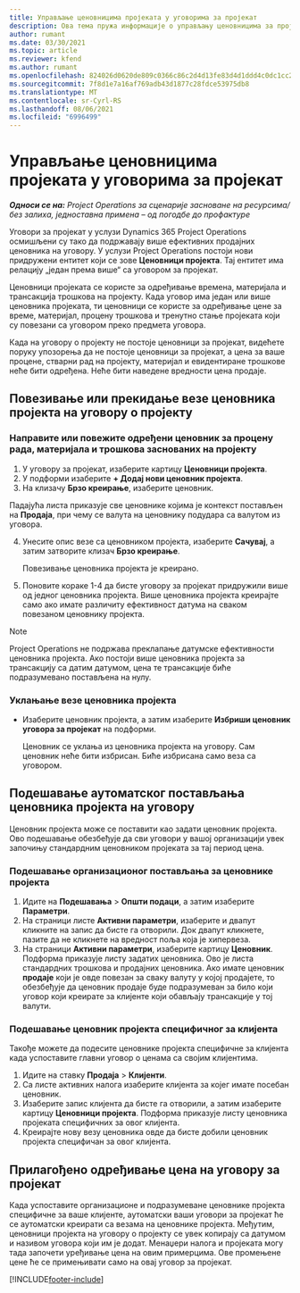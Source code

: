 ```yaml
---
title: Управљање ценовницима пројеката у уговорима за пројекат
description: Ова тема пружа информације о управљању ценовницима за пројекат на уговорима за пројекат.
author: rumant
ms.date: 03/30/2021
ms.topic: article
ms.reviewer: kfend
ms.author: rumant
ms.openlocfilehash: 824026d0620de809c0366c86c2d4d13fe83d4d1ddd4c0dc1cc2645ff712705d5
ms.sourcegitcommit: 7f8d1e7a16af769adb43d1877c28fdce53975db8
ms.translationtype: MT
ms.contentlocale: sr-Cyrl-RS
ms.lasthandoff: 08/06/2021
ms.locfileid: "6996499"
---
```

# <a name="manage-project-price-lists-on-project-contracts"></a>Управљање ценовницима пројеката у уговорима за пројекат

_**Односи се на:** Project Operations за сценарије засноване на ресурсима/без залиха, једноставна примена – од погодбе до профактуре_

Уговори за пројекат у услузи Dynamics 365 Project Operations осмишљени су тако да подржавају више ефективних продајних ценовника на уговору. У услузи Project Operations постоји нови придружени ентитет који се зове **Ценовници пројекта**. Тај ентитет има релацију „један према више“ са уговором за пројекат.

Ценовници пројеката се користе за одређивање времена, материјала и трансакција трошкова на пројекту. Када уговор има један или више ценовника пројеката, ти ценовници се користе за одређивање цене за време, материјал, процену трошкова и тренутно стање пројеката који су повезани са уговором преко предмета уговора.

Када на уговору о пројекту не постоје ценовници за пројекат, видећете поруку упозорења да не постоје ценовници за пројекат, а цена за ваше процене, стварни рад на пројекту, материјал и евидентиране трошкове неће бити одређена. Неће бити наведене вредности цена продаје.

## <a name="associate-or-unassociate-a-project-price-list-on-a-project-contract"></a>Повезивање или прекидање везе ценовника пројекта на уговору о пројекту

### <a name="create-or-associate-a-specific-price-list-for-estimating-project-based-work-material-and-expenses"></a>Направите или повежите одређени ценовник за процену рада, материјала и трошкова заснованих на пројекту

1. У уговору за пројекат, изаберите картицу **Ценовници пројекта**.
2. У подформи изаберите **+ Додај нови ценовник пројекта**.
3. На клизачу **Брзо креирање**, изаберите ценовник. 

  Падајућа листа приказује све ценовнике којима је контекст постављен на **Продаја**, при чему се валута на ценовнику подудара са валутом из уговора.
  
4. Унесите опис везе са ценовником пројекта, изаберите **Сачувај**, а затим затворите клизач **Брзо креирање**.

   Повезивање ценовника пројекта је креирано.
   
5. Поновите кораке 1-4 да бисте уговору за пројекат придружили више од једног ценовника пројекта. Више ценовника пројекта креирајте само ако имате различиту ефективност датума на сваком повезаном ценовнику пројекта.

> [!NOTE]
> Project Operations не подржава преклапање датумске ефективности ценовника пројекта. Ако постоји више ценовника пројекта за трансакцију са датим датумом, цена те трансакције биће подразумевано постављена на нулу.

### <a name="remove-a-project-price-list-association"></a>Уклањање везе ценовника пројекта

- Изаберите ценовник пројекта, а затим изаберите **Избриши ценовник уговора за пројекат** на подформи. 

  Ценовник се уклања из ценовника пројекта на уговору. Сам ценовник неће бити избрисан. Биће избрисана само веза са уговором.

## <a name="set-up-automatic-defaulting-of-project-price-lists-on-a-contract"></a>Подешавање аутоматског постављања ценовника пројекта на уговору

Ценовник пројекта може се поставити као задати ценовник пројекта. Ово подешавање обезбеђује да сви уговори у вашој организацији увек започињу стандардним ценовником пројеката за тај период цена.

### <a name="set-up-the-organizational-default-for-project-price-lists"></a>Подешавање организационог постављања за ценовнике пројекта

1. Идите на **Подешавања** > **Општи подаци**, а затим изаберите **Параметри**.
2. На страници листе **Активни параметри**, изаберите и двапут кликните на запис да бисте га отворили. Док двапут кликнете, пазите да не кликнете на вредност поља која је хипервеза. 
3. На страници **Активни параметри**, изаберите картицу **Ценовник**. Подформа приказује листу задатих ценовника. Ово је листа стандардних трошкова и продајних ценовника. Ако имате ценовник **продаје** који је овде повезан за сваку валуту у којој продајете, то обезбеђује да ценовник продаје буде подразумеван за било који уговор који креирате за клијенте који обављају трансакције у тој валути.

### <a name="set-up-a-customer-specific-project-price-list"></a>Подешавање ценовник пројекта специфичног за клијента

Такође можете да подесите ценовнике пројекта специфичне за клијента када успоставите главни уговор о ценама са својим клијентима.

1. Идите на ставку **Продаја** > **Клијенти**.
2. Са листе активних налога изаберите клијента за којег имате посебан ценовник.
3. Изаберите запис клијента да бисте га отворили, а затим изаберите картицу **Ценовници пројекта**. Подформа приказује листу ценовника пројеката специфичних за овог клијента. 
4. Креирајте нову везу ценовника овде да бисте добили ценовник пројекта специфичан за овог клијента.

## <a name="custom-pricing-on-a-project-contract"></a>Прилагођено одређивање цена на уговору за пројекат

Када успоставите организационе и подразумеване ценовнике пројекта специфичне за ваше клијенте, аутоматски ваши уговори за пројекат ће се аутоматски креирати са везама на ценовнике пројекта. Међутим, ценовници пројекта на уговору о пројекту се увек копирају са датумом и називом уговора који им је додат. Менаџери налога и пројеката могу тада започети уређивање цена на овим примерцима. Ове промењене цене ће се примењивати само на овај уговор за пројекат.


[!INCLUDE[footer-include](../includes/footer-banner.md)]

